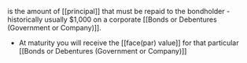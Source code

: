 is the amount of [[principal]] that must be repaid to the bondholder - historically usually $1,000 on a corporate [[Bonds or Debentures (Government or Company)]].
- At maturity you will receive the [[face(par) value]] for that particular [[Bonds or Debentures (Government or Company)]]
